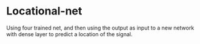 # Locational-net
Using four trained net, and then using the output as input to a new network with dense layer to predict a location of the signal.
